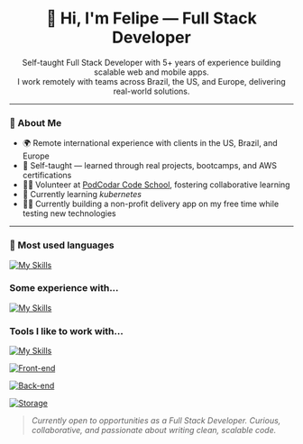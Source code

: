 <h1 align="center">👋 Hi, I'm Felipe — Full Stack Developer</h1>

<p align="center">
  Self-taught Full Stack Developer with 5+ years of experience building scalable web and mobile apps.<br>
  I work remotely with teams across Brazil, the US, and Europe, delivering real-world solutions.
</p>

---

### 🚀 About Me

- 🌍 Remote international experience with clients in the US, Brazil, and Europe  
- 🧠 Self-taught — learned through real projects, bootcamps, and AWS certifications  
- 🧑‍🏫 Volunteer at [PodCodar Code School](https://podcodar.org), fostering collaborative learning  
- 🌱 Currently learning *kubernetes*
- 👷‍♂️ Currently building a non-profit delivery app on my free time while testing new technologies
---

### 🧰 Most used languages
[![My Skills](https://skillicons.dev/icons?i=ts,js,ruby)]()


### Some experience with...
[![My Skills](https://skillicons.dev/icons?i=python,c)]()

### Tools I like to work with...
[![My Skills](https://skillicons.dev/icons?i=linux,git,github,neovim,bash)]()

[![Front-end](https://skillicons.dev/icons?i=react,next,tailwind,jest,selenium,nextjs)]()

[![Back-end](https://skillicons.dev/icons?i=deno,nodejs,nest,aws,terraform,docker,kubernetes,redis)]()

[![Storage](https://skillicons.dev/icons?i=postgres,redis,dynamodb,mongo,sqlite)]()

> *Currently open to opportunities as a Full Stack Developer. Curious, collaborative, and passionate about writing clean, scalable code.*

